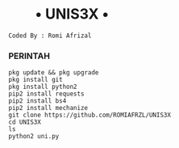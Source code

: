 # &nbsp;&nbsp;&nbsp;&nbsp;&nbsp;&nbsp;&nbsp;&nbsp;• UNIS3X •   
````
Coded By : Romi Afrizal
````
### PERINTAH
````
pkg update && pkg upgrade 
pkg install git 
pkg install python2 
pip2 install requests 
pip2 install bs4 
pip2 install mechanize 
git clone https://github.com/ROMIAFRZL/UNIS3X 
cd UNIS3X
ls 
python2 uni.py
````
#
